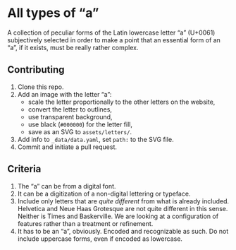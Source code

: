 # All types of “a”

A collection of peculiar forms of the Latin lowercase letter “a” (U+0061) subjectively selected in order to make a point that an essential form of an “a”, if it exists, must be really rather complex.

## Contributing

1. Clone this repo.
2. Add an image with the letter “a”:
    - scale the letter proportionally to the other letters on the website,
    - convert the letter to outlines,
    - use transparent background,
    - use black (`#000000`) for the letter fill,
    - save as an SVG to `assets/letters/`.
3. Add info to `_data/data.yaml`, set `path:` to the SVG file.
4. Commit and initiate a pull request.

## Criteria

1. The “a” can be from a digital font.
2. It can be a digitization of a non-digital lettering or typeface.
3. Include only letters that are *quite different* from what is already included. Helvetica and Neue Haas Grotesque are not quite different in this sense. Neither is Times and Baskerville. We are looking at a configuration of features rather than a treatment or refinement.
4. It has to be an “a”, obviously. Encoded and recognizable as such. Do not include uppercase forms, even if encoded as lowercase.
